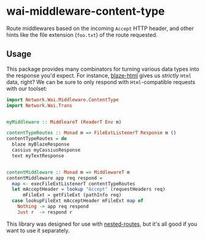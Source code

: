 wai-middleware-content-type
===========================

Route middlewares based on the incoming `Accept` HTTP header,
and other hints like the file extension (`foo.txt`) of the route
requested.

## Usage

This package provides many combinators for turning various data
types into the response you'd expect. For instance,
[blaze-html](https://hackage.haskell.org/package/blaze-html) gives
us _strictly_ `Html` data, right? We can be sure to only respond
with `Html`-compatible requests with our toolset:

```haskell
import Network.Wai.Middleware.ContentType
import Network.Wai.Trans


myMiddleware :: MiddleareT (ReaderT Env m)

contentTypeRoutes :: Monad m => FileExtListenerT Response m ()
contentTypeRoutes = do
  blaze myBlazeResponse
  cassius myCassiusResponse
  text myTextResponse


contentMiddleware :: Monad m => MiddlewareT m
contentMiddleware app req respond =
  map <- execFileExtListenerT contentTypeRoutes
  let mAcceptHeader = lookup "Accept" (requestHeaders req)
      mFileExt = getFileExt (pathInfo req)
  case lookupFileExt mAcceptHeader mFileExt map of
    Nothing -> app req respond
    Just r  -> respond r
```


This library was designed for use with [nested-routes](https://hackage.haskell.org/package/nested-routes),
but it's all good if you want to use it separately.

